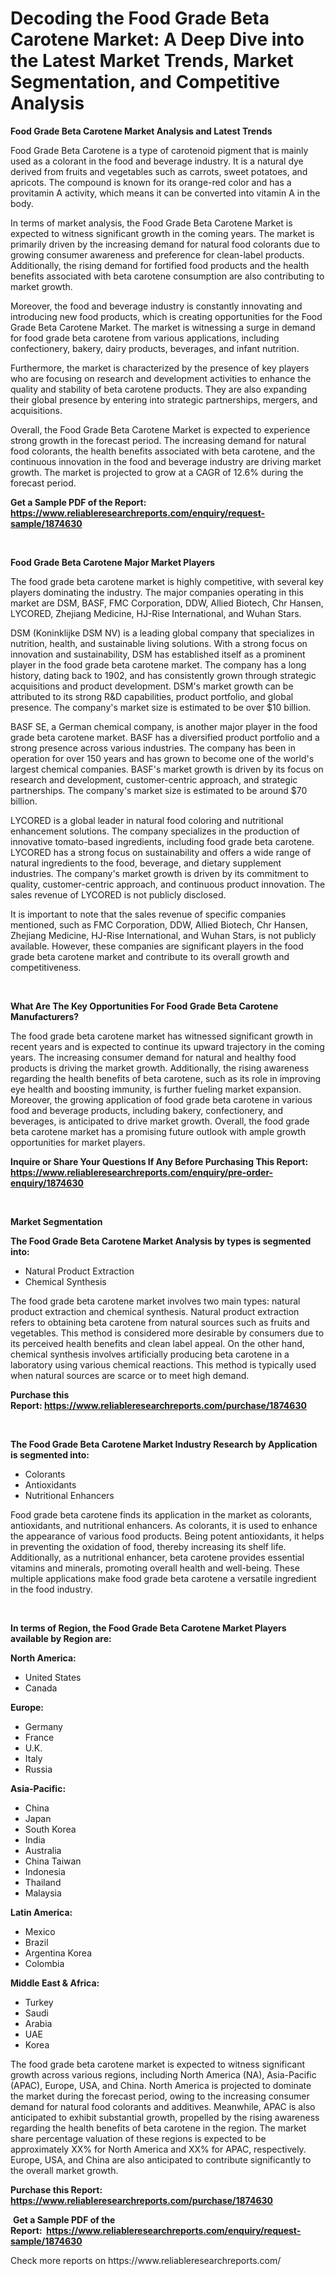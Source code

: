 <p><h1>Decoding the Food Grade Beta Carotene Market: A Deep Dive into the Latest Market Trends, Market Segmentation, and Competitive Analysis</h1></p><p><strong>Food Grade Beta Carotene Market Analysis and Latest Trends</strong></p>
<p><p>Food Grade Beta Carotene is a type of carotenoid pigment that is mainly used as a colorant in the food and beverage industry. It is a natural dye derived from fruits and vegetables such as carrots, sweet potatoes, and apricots. The compound is known for its orange-red color and has a provitamin A activity, which means it can be converted into vitamin A in the body.</p><p>In terms of market analysis, the Food Grade Beta Carotene Market is expected to witness significant growth in the coming years. The market is primarily driven by the increasing demand for natural food colorants due to growing consumer awareness and preference for clean-label products. Additionally, the rising demand for fortified food products and the health benefits associated with beta carotene consumption are also contributing to market growth.</p><p>Moreover, the food and beverage industry is constantly innovating and introducing new food products, which is creating opportunities for the Food Grade Beta Carotene Market. The market is witnessing a surge in demand for food grade beta carotene from various applications, including confectionery, bakery, dairy products, beverages, and infant nutrition.</p><p>Furthermore, the market is characterized by the presence of key players who are focusing on research and development activities to enhance the quality and stability of beta carotene products. They are also expanding their global presence by entering into strategic partnerships, mergers, and acquisitions.</p><p>Overall, the Food Grade Beta Carotene Market is expected to experience strong growth in the forecast period. The increasing demand for natural food colorants, the health benefits associated with beta carotene, and the continuous innovation in the food and beverage industry are driving market growth. The market is projected to grow at a CAGR of 12.6% during the forecast period.</p></p>
<p><strong>Get a Sample PDF of the Report:&nbsp; <a href="https://www.reliableresearchreports.com/enquiry/request-sample/1874630">https://www.reliableresearchreports.com/enquiry/request-sample/1874630</a></strong></p>
<p>&nbsp;</p>
<p><strong>Food Grade Beta Carotene Major Market Players</strong></p>
<p><p>The food grade beta carotene market is highly competitive, with several key players dominating the industry. The major companies operating in this market are DSM, BASF, FMC Corporation, DDW, Allied Biotech, Chr Hansen, LYCORED, Zhejiang Medicine, HJ-Rise International, and Wuhan Stars.</p><p>DSM (Koninklijke DSM NV) is a leading global company that specializes in nutrition, health, and sustainable living solutions. With a strong focus on innovation and sustainability, DSM has established itself as a prominent player in the food grade beta carotene market. The company has a long history, dating back to 1902, and has consistently grown through strategic acquisitions and product development. DSM's market growth can be attributed to its strong R&D capabilities, product portfolio, and global presence. The company's market size is estimated to be over $10 billion.</p><p>BASF SE, a German chemical company, is another major player in the food grade beta carotene market. BASF has a diversified product portfolio and a strong presence across various industries. The company has been in operation for over 150 years and has grown to become one of the world's largest chemical companies. BASF's market growth is driven by its focus on research and development, customer-centric approach, and strategic partnerships. The company's market size is estimated to be around $70 billion.</p><p>LYCORED is a global leader in natural food coloring and nutritional enhancement solutions. The company specializes in the production of innovative tomato-based ingredients, including food grade beta carotene. LYCORED has a strong focus on sustainability and offers a wide range of natural ingredients to the food, beverage, and dietary supplement industries. The company's market growth is driven by its commitment to quality, customer-centric approach, and continuous product innovation. The sales revenue of LYCORED is not publicly disclosed.</p><p>It is important to note that the sales revenue of specific companies mentioned, such as FMC Corporation, DDW, Allied Biotech, Chr Hansen, Zhejiang Medicine, HJ-Rise International, and Wuhan Stars, is not publicly available. However, these companies are significant players in the food grade beta carotene market and contribute to its overall growth and competitiveness.</p></p>
<p>&nbsp;</p>
<p><strong>What Are The Key Opportunities For Food Grade Beta Carotene Manufacturers?</strong></p>
<p><p>The food grade beta carotene market has witnessed significant growth in recent years and is expected to continue its upward trajectory in the coming years. The increasing consumer demand for natural and healthy food products is driving the market growth. Additionally, the rising awareness regarding the health benefits of beta carotene, such as its role in improving eye health and boosting immunity, is further fueling market expansion. Moreover, the growing application of food grade beta carotene in various food and beverage products, including bakery, confectionery, and beverages, is anticipated to drive market growth. Overall, the food grade beta carotene market has a promising future outlook with ample growth opportunities for market players.</p></p>
<p><strong>Inquire or Share Your Questions If Any Before Purchasing This Report: <a href="https://www.reliableresearchreports.com/enquiry/pre-order-enquiry/1874630">https://www.reliableresearchreports.com/enquiry/pre-order-enquiry/1874630</a></strong></p>
<p>&nbsp;</p>
<p><strong>Market Segmentation</strong></p>
<p><strong>The Food Grade Beta Carotene Market Analysis by types is segmented into:</strong></p>
<p><ul><li>Natural Product Extraction</li><li>Chemical Synthesis</li></ul></p>
<p><p>The food grade beta carotene market involves two main types: natural product extraction and chemical synthesis. Natural product extraction refers to obtaining beta carotene from natural sources such as fruits and vegetables. This method is considered more desirable by consumers due to its perceived health benefits and clean label appeal. On the other hand, chemical synthesis involves artificially producing beta carotene in a laboratory using various chemical reactions. This method is typically used when natural sources are scarce or to meet high demand.</p></p>
<p><strong>Purchase this Report:&nbsp;<a href="https://www.reliableresearchreports.com/purchase/1874630">https://www.reliableresearchreports.com/purchase/1874630</a></strong></p>
<p>&nbsp;</p>
<p><strong>The Food Grade Beta Carotene Market Industry Research by Application is segmented into:</strong></p>
<p><ul><li>Colorants</li><li>Antioxidants</li><li>Nutritional Enhancers</li></ul></p>
<p><p>Food grade beta carotene finds its application in the market as colorants, antioxidants, and nutritional enhancers. As colorants, it is used to enhance the appearance of various food products. Being potent antioxidants, it helps in preventing the oxidation of food, thereby increasing its shelf life. Additionally, as a nutritional enhancer, beta carotene provides essential vitamins and minerals, promoting overall health and well-being. These multiple applications make food grade beta carotene a versatile ingredient in the food industry.</p></p>
<p>&nbsp;</p>
<p><strong>In terms of Region, the Food Grade Beta Carotene Market Players available by Region are:</strong></p>
<p>
    <p> <strong> North America: </strong>
        <ul>
            <li>United States</li>
            <li>Canada</li>
        </ul>
        </p> 
    <p> <strong> Europe: </strong>
        <ul>
            <li>Germany</li>
            <li>France</li>
            <li>U.K.</li>
            <li>Italy</li>
            <li>Russia</li>
        </ul>
        </p> 
    <p> <strong> Asia-Pacific: </strong>
        <ul>
            <li>China</li>
            <li>Japan</li>
            <li>South Korea</li>
            <li>India</li>
            <li>Australia</li>
            <li>China Taiwan</li>
            <li>Indonesia</li>
            <li>Thailand</li>
            <li>Malaysia</li>
        </ul>
        </p> 
    <p> <strong> Latin America: </strong>
        <ul>
            <li>Mexico</li>
            <li>Brazil</li>
            <li>Argentina Korea</li>
            <li>Colombia</li>
        </ul>
        </p> 
    <p> <strong> Middle East & Africa: </strong>
        <ul>
            <li>Turkey</li>
            <li>Saudi</li>
            <li>Arabia</li>
            <li>UAE</li>
            <li>Korea</li>
        </ul>
    </p>
    </p>
<p><p>The food grade beta carotene market is expected to witness significant growth across various regions, including North America (NA), Asia-Pacific (APAC), Europe, USA, and China. North America is projected to dominate the market during the forecast period, owing to the increasing consumer demand for natural food colorants and additives. Meanwhile, APAC is also anticipated to exhibit substantial growth, propelled by the rising awareness regarding the health benefits of beta carotene in the region. The market share percentage valuation of these regions is expected to be approximately XX% for North America and XX% for APAC, respectively. Europe, USA, and China are also anticipated to contribute significantly to the overall market growth.</p></p>
<p><strong>Purchase this Report: <a href="https://www.reliableresearchreports.com/purchase/1874630">https://www.reliableresearchreports.com/purchase/1874630</a></strong></p>
<p>&nbsp;<strong>Get a Sample PDF of the Report:&nbsp;&nbsp;<a href="https://www.reliableresearchreports.com/enquiry/request-sample/1874630">https://www.reliableresearchreports.com/enquiry/request-sample/1874630</a></strong></p>
<p><strong></strong></p>
<p>Check more reports on https://www.reliableresearchreports.com/</p>